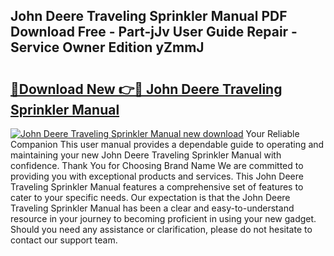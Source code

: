## John Deere Traveling Sprinkler Manual PDF Download Free - Part-jJv User Guide Repair - Service Owner Edition yZmmJ

# <h2><a href="http://bc85792.oget.top/?id=John+Deere+Traveling+Sprinkler+Manual">🔗Download New 👉🔴 John Deere Traveling Sprinkler Manual</a></h2>

[![John Deere Traveling Sprinkler Manual new download](https://i.imgur.com/5g1atiW.png)](http://bc85792.oget.top/?id=John+Deere+Traveling+Sprinkler+Manual)
Your Reliable Companion This user manual provides a dependable guide to operating and maintaining your new John Deere Traveling Sprinkler Manual with confidence. Thank You for Choosing Brand Name We are committed to providing you with exceptional products and services. This John Deere Traveling Sprinkler Manual features a comprehensive set of features to cater to your specific needs. Our expectation is that the John Deere Traveling Sprinkler Manual has been a clear and easy-to-understand resource in your journey to becoming proficient in using your new gadget. Should you need any assistance or clarification, please do not hesitate to contact our support team.
